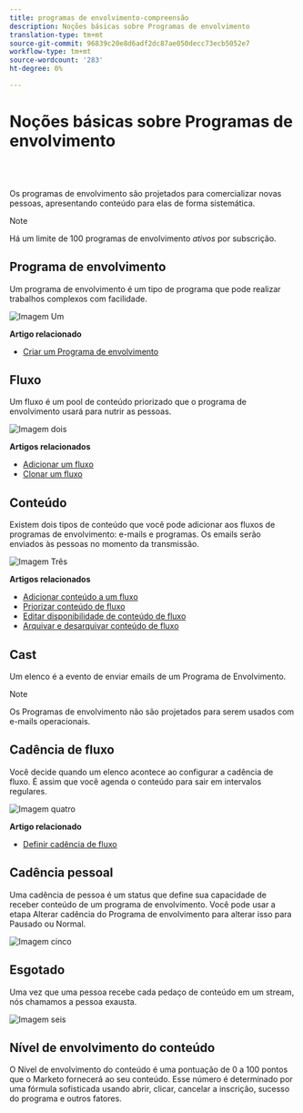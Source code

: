 ```yaml
---
title: programas de envolvimento-compreensão
description: Noções básicas sobre Programas de envolvimento
translation-type: tm+mt
source-git-commit: 96839c20e8d6adf2dc87ae050decc73ecb5052e7
workflow-type: tm+mt
source-wordcount: '283'
ht-degree: 0%

---
```



# Noções básicas sobre Programas de envolvimento

<br> 

Os programas de envolvimento são projetados para comercializar novas pessoas, apresentando conteúdo para elas de forma sistemática.

>[!NOTE]
>
>Há um limite de 100 programas de envolvimento _ativos_ por subscrição.

## Programa de envolvimento

Um programa de envolvimento é um tipo de programa que pode realizar trabalhos complexos com facilidade.

![Imagem Um](/help/sky/assets/engagement-programs/understanding-engagement-programs/understanding-engagement-programs-1.png)

**Artigo relacionado**

* [Criar um Programa de envolvimento](/help/sky/create-an-engagement-program.md)

## Fluxo

Um fluxo é um pool de conteúdo priorizado que o programa de envolvimento usará para nutrir as pessoas.

![Imagem dois](/help/sky/assets/engagement-programs/understanding-engagement-programs/understanding-engagement-programs-2.png)

**Artigos relacionados**

* [Adicionar um fluxo](/help/sky/add-a-stream-to-an-engagement-program.md)
* [Clonar um fluxo](/help/sky/clone-a-stream.md)

## Conteúdo

Existem dois tipos de conteúdo que você pode adicionar aos fluxos de programas de envolvimento: e-mails e programas. Os emails serão enviados às pessoas no momento da transmissão.

![Imagem Três](/help/sky/assets/engagement-programs/understanding-engagement-programs/understanding-engagement-programs-3.png)

**Artigos relacionados**

* [Adicionar conteúdo a um fluxo](/help/sky/add-content-to-an-engagement-stream.md)
* [Priorizar conteúdo de fluxo](/help/sky/prioritize-stream-content.md)
* [Editar disponibilidade de conteúdo de fluxo](/help/sky/edit-availability-of-stream-content.md)
* [Arquivar e desarquivar conteúdo de fluxo](/help/sky/archive-and-unarchive-stream-content.md)

## Cast

Um elenco é a evento de enviar emails de um Programa de Envolvimento.

>[!NOTE]
>
>Os Programas de envolvimento não são projetados para serem usados com e-mails operacionais.

## Cadência de fluxo

Você decide quando um elenco acontece ao configurar a cadência de fluxo. É assim que você agenda o conteúdo para sair em intervalos regulares.

![Imagem quatro](/help/sky/assets/engagement-programs/understanding-engagement-programs/understanding-engagement-programs-4.png)

**Artigo relacionado**

* [Definir cadência de fluxo](/help/sky/set-stream-cadence.md)

## Cadência pessoal

Uma cadência de pessoa é um status que define sua capacidade de receber conteúdo de um programa de envolvimento. Você pode usar a etapa Alterar cadência do Programa de envolvimento para alterar isso para Pausado ou Normal.

![Imagem cinco](/help/sky/assets/engagement-programs/understanding-engagement-programs/understanding-engagement-programs-5.png)

## Esgotado

Uma vez que uma pessoa recebe cada pedaço de conteúdo em um stream, nós chamamos a pessoa exausta.

![Imagem seis](/help/sky/assets/engagement-programs/understanding-engagement-programs/understanding-engagement-programs-6.png)

## Nível de envolvimento do conteúdo

O Nível de envolvimento do conteúdo é uma pontuação de 0 a 100 pontos que o Marketo fornecerá ao seu conteúdo. Esse número é determinado por uma fórmula sofisticada usando abrir, clicar, cancelar a inscrição, sucesso do programa e outros fatores.
